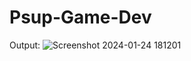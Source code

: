 ﻿# Psup-Game-Dev


Output:
![Screenshot 2024-01-24 181201](https://github.com/Parthsss/Psup-Game-Dev/assets/144241690/2fb7859b-ae93-442c-a249-4f6c1ac7fe33)
